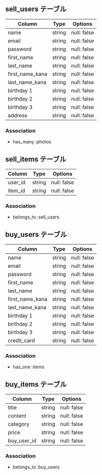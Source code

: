 ## sell_users テーブル

| Column          | Type   | Options     |
| --------------  | ------ | ----------- |
| name            | string | null: false |
| email           | string | null: false |
| password        | string | null: false |
| first_name      | string | null: false |
| last_name       | string | null: false |
| first_name_kana | string | null: false |
| last_name_kana  | string | null: false |
| birthday 1      | string | null: false |
| birthday 2      | string | null: false |
| birthday 3      | string | null: false |
| address         | string | null: false |

### Association

- has_many :photos


## sell_items テーブル

| Column            | Type   | Options     |
| ----------------- | ------ | ----------- |
| user_id           | string | null: false |
| item_id           | string | null: false |


### Association

- belongs_to :sell_users


## buy_users テーブル


| Column          | Type   | Options     |
| --------------  | ------ | ----------- |
| name            | string | null: false |
| email           | string | null: false |
| password        | string | null: false |
| first_name      | string | null: false |
| last_name       | string | null: false |
| first_name_kana | string | null: false |
| last_name_kana  | string | null: false |
| birthday 1      | string | null: false |
| birthday 2      | string | null: false |
| birthday 3      | string | null: false |
| credit_card     | string | null: false |

### Association

- has_one :items

## buy_items テーブル

| Column        | Type       | Options                        |
| ------------  | ---------- | ------------------------------ |
| title         | string     | null: false                    |
| content       | string     | null: false                    |
| category      | string     | null: false                    |
| price         | string     | null: false                    |
| buy_user_id   | string     | null: false                    |

### Association

- belongs_to :buy_users


